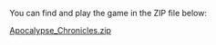 You can find and play the game in the ZIP file below:

[Apocalypse_Chronicles.zip](https://github.com/eycis/Apocalypse-Chronicles-gameDev-/files/14890673/Apocalypse_Chronicles.zip)
